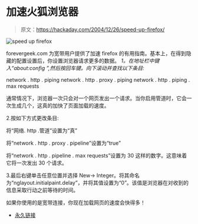 # 加速火狐浏览器

> 原文：<https://hackaday.com/2004/12/26/speed-up-firefox/>

![speed up firefox](img/baaef78e1fd86d1a4b6fd8e378183871.png)

forevergeek.com 为宽带用户提供了加速 firefox 的有用指南。基本上，在得到隐藏的配置设置后，你设置浏览器请求更多的数据。
 *1。在地址栏中键入“about:config ”,然后按回车键。向下滚动并查找以下条目:*

network . http . piping network . http . proxy . piping network . http . piping . max requests

通常情况下，浏览器一次只会对一个网页发出一个请求。当你启用管道时，它会一次生成几个，这真的加快了页面加载的速度。

2.按如下方式更改条目:

将“网络. http .管道”设置为“真”

将“network . http . proxy . pipeline”设置为“true”

将“network . http . pipeline . max requests”设置为 30 这样的数字。这意味着它将一次发出 30 个请求。

3.最后右键单击任意位置并选择 New-> Integer。将其命名为“nglayout.initialpaint.delay”，并将其值设置为“0”。该值是浏览器在对收到的信息采取行动之前等待的时间。

如果你使用的是宽带连接，你现在加载网页的速度会快得多！

*   [永久链接](http://forevergeek.com/open_source/make_firefox_faster.php)